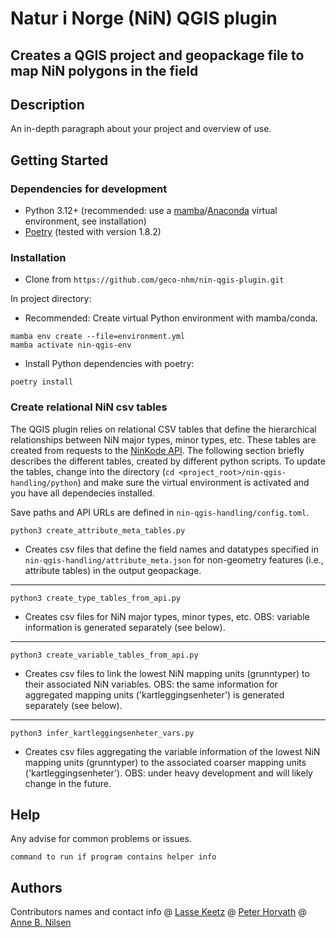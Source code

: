 # Natur i Norge (NiN) QGIS plugin
## Creates a QGIS project and geopackage file to map NiN polygons in the field

## Description

An in-depth paragraph about your project and overview of use.

## Getting Started

### Dependencies for development

* Python 3.12+ (recommended: use a [mamba](https://mamba.readthedocs.io/en/latest/)/[Anaconda](https://www.anaconda.com/download) virtual environment, see installation)
* [Poetry](https://python-poetry.org/) (tested with version 1.8.2)

### Installation

* Clone from `https://github.com/geco-nhm/nin-qgis-plugin.git`

In project directory:

* Recommended: Create virtual Python environment with mamba/conda.
```
mamba env create --file=environment.yml
mamba activate nin-qgis-env
```
* Install Python dependencies with poetry:
```
poetry install
```

### Create relational NiN csv tables

The QGIS plugin relies on relational CSV tables that define the hierarchical relationships
between NiN major types, minor types, etc. These tables are created from requests to the
[NinKode API](https://nin-kode-api.artsdatabanken.no/swagger/index.html). The following
section briefly describes the different tables, created by different python scripts. To
update the tables, change into the directory (`cd <project_root>/nin-qgis-handling/python`)
and make sure the virtual environment is activated and you have all dependecies installed.

Save paths and API URLs are defined in `nin-qgis-handling/config.toml`.

```
python3 create_attribute_meta_tables.py
```
* Creates csv files that define the field names and datatypes specified in `nin-qgis-handling/attribute_meta.json` for non-geometry features (i.e., attribute tables) in the output geopackage.

---

```
python3 create_type_tables_from_api.py
```
* Creates csv files for NiN major types, minor types, etc. OBS: variable information is generated separately (see below).

---

```
python3 create_variable_tables_from_api.py
```
* Creates csv files to link the lowest NiN mapping units (grunntyper) to their associated NiN variables. OBS: the same information for aggregated mapping units ('kartleggingsenheter') is generated separately (see below).

---

```
python3 infer_kartleggingsenheter_vars.py
```
* Creates csv files aggregating the variable information of the lowest NiN mapping units (grunntyper) to the associated coarser mapping units ('kartleggingsenheter'). OBS: under heavy development and will likely change in the future.

## Help

Any advise for common problems or issues.
```
command to run if program contains helper info
```

## Authors

Contributors names and contact info
@ [Lasse Keetz](https://github.com/orgs/geco-nhm/people/lasseke)
@ [Peter Horvath](https://github.com/orgs/geco-nhm/people/peterhor)
@ [Anne B. Nilsen](https://github.com/orgs/geco-nhm/people/9ls1)
